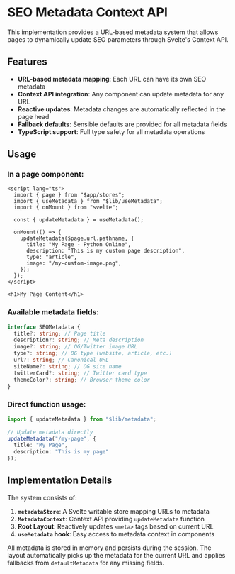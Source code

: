 # SEO Metadata Context API

This implementation provides a URL-based metadata system that allows pages to dynamically update SEO parameters through Svelte's Context API.

## Features

- **URL-based metadata mapping**: Each URL can have its own SEO metadata
- **Context API integration**: Any component can update metadata for any URL
- **Reactive updates**: Metadata changes are automatically reflected in the page head
- **Fallback defaults**: Sensible defaults are provided for all metadata fields
- **TypeScript support**: Full type safety for all metadata operations

## Usage

### In a page component:

```svelte
<script lang="ts">
  import { page } from "$app/stores";
  import { useMetadata } from "$lib/useMetadata";
  import { onMount } from "svelte";

  const { updateMetadata } = useMetadata();

  onMount(() => {
    updateMetadata($page.url.pathname, {
      title: "My Page - Python Online",
      description: "This is my custom page description",
      type: "article",
      image: "/my-custom-image.png",
    });
  });
</script>

<h1>My Page Content</h1>
```

### Available metadata fields:

```typescript
interface SEOMetadata {
  title?: string; // Page title
  description?: string; // Meta description
  image?: string; // OG/Twitter image URL
  type?: string; // OG type (website, article, etc.)
  url?: string; // Canonical URL
  siteName?: string; // OG site name
  twitterCard?: string; // Twitter card type
  themeColor?: string; // Browser theme color
}
```

### Direct function usage:

```typescript
import { updateMetadata } from "$lib/metadata";

// Update metadata directly
updateMetadata("/my-page", {
  title: "My Page",
  description: "This is my page"
});
```

## Implementation Details

The system consists of:

1. **`metadataStore`**: A Svelte writable store mapping URLs to metadata
2. **`MetadataContext`**: Context API providing `updateMetadata` function
3. **Root Layout**: Reactively updates `<meta>` tags based on current URL
4. **`useMetadata` hook**: Easy access to metadata context in components

All metadata is stored in memory and persists during the session. The layout automatically picks up the metadata for the current URL and applies fallbacks from `defaultMetadata` for any missing fields.
